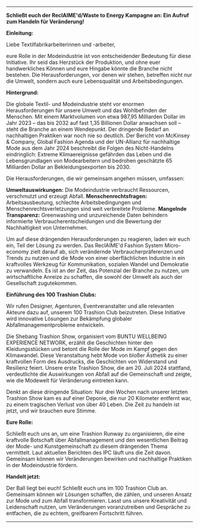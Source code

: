 ---

**Schließt euch der ReclAIME'd/Waste to Energy Kampagne an: Ein Aufruf zum Handeln für Veränderung!**

**Einleitung:**

Liebe Textilfabrikarbeiterinnen und -arbeiter,

eure Rolle in der Modeindustrie ist von entscheidender Bedeutung für diese Initiative. Ihr seid das Herzstück der Produktion, und ohne euer handwerkliches Können und eure Hingabe könnte die Branche nicht bestehen. Die Herausforderungen, vor denen wir stehen, betreffen nicht nur die Umwelt, sondern auch eure Lebensqualität und Arbeitsbedingungen.

**Hintergrund:**

Die globale Textil- und Modeindustrie steht vor enormen Herausforderungen für unsere Umwelt und das Wohlbefinden der Menschen. Mit einem Marktvolumen von etwa 987,95 Milliarden Dollar im Jahr 2023 – das bis 2032 auf fast 1,35 Billionen Dollar anwachsen soll – steht die Branche an einem Wendepunkt. Der dringende Bedarf an nachhaltigen Praktiken war noch nie so deutlich. Der Bericht von McKinsey & Company, Global Fashion Agenda und der UN-Allianz für nachhaltige Mode aus dem Jahr 2024 beschreibt die Folgen des Nicht-Handelns eindringlich: Extreme Klimaereignisse gefährden das Leben und die Lebensgrundlagen von Modearbeitern und bedrohen geschätzte 65 Milliarden Dollar an Bekleidungsexporten bis 2030.

Die Herausforderungen, die wir gemeinsam angehen müssen, umfassen:

**Umweltauswirkungen:** Die Modeindustrie verbraucht Ressourcen, verschmutzt und erzeugt Abfall.
**Menschenrechtsfragen:** Arbeitsausbeutung, schlechte Arbeitsbedingungen und Menschenrechtsverletzungen sind weit verbreitete Probleme.
**Mangelnde Transparenz:** Greenwashing und unzureichende Daten behindern informierte Verbraucherentscheidungen und die Bewertung der Nachhaltigkeit von Unternehmen.

Um auf diese drängenden Herausforderungen zu reagieren, laden wir euch ein, Teil der Lösung zu werden. Das ReclAIME'd Fashion System Micro-economy zielt darauf ab, sich verändernde Verbraucherpräferenzen und Trends zu nutzen und die Mode von einer oberflächlichen Industrie in ein kraftvolles Werkzeug für Kommunikation, sozialen Wandel und Demokratie zu verwandeln. Es ist an der Zeit, das Potenzial der Branche zu nutzen, um wirtschaftliche Anreize zu schaffen, die sowohl der Umwelt als auch der Gesellschaft zugutekommen.

**Einführung des 100 Trashion Clubs:**

Wir rufen Designer, Agenturen, Eventveranstalter und alle relevanten Akteure dazu auf, unserem 100 Trashion Club beizutreten. Diese Initiative wird innovative Lösungen zur Bekämpfung globaler Abfallmanagementprobleme entwickeln.

Die Shebang Trashion Show, organisiert vom BUNTU WELLBEING EXPERIENCE NETWORK, erzählt die Geschichten hinter den Kleidungsstücken und betont die Rolle der Mode im Kampf gegen den Klimawandel. Diese Veranstaltung hebt Mode von bloßer Ästhetik zu einer kraftvollen Form des Ausdrucks, die Geschichten von Widerstand und Resilienz feiert. Unsere erste Trashion Show, die am 20. Juli 2024 stattfand, verdeutlichte die Auswirkungen von Abfall auf die Gemeinschaft und zeigte, wie die Modewelt für Veränderung eintreten kann.

Denkt an diese dringende Situation: Nur drei Wochen nach unserer letzten Trashion Show kam es auf einer Deponie, die nur 20 Kilometer entfernt war, zu einem tragischen Verlust von über 40 Leben. Die Zeit zu handeln ist jetzt, und wir brauchen eure Stimme.

**Eure Rolle:**

Schließt euch uns an, um eine Trashion Runway zu organisieren, die eine kraftvolle Botschaft über Abfallmanagement und den wesentlichen Beitrag der Mode- und Kunstgemeinschaft zu diesem drängenden Thema vermittelt. Laut aktuellen Berichten des IPC läuft uns die Zeit davon. Gemeinsam können wir Veränderungen bewirken und nachhaltige Praktiken in der Modeindustrie fördern.

**Handelt jetzt:**

Der Ball liegt bei euch! Schließt euch uns im 100 Trashion Club an. Gemeinsam können wir Lösungen schaffen, die zählen, und unseren Ansatz zur Mode und zum Abfall transformieren. Lasst uns unsere Kreativität und Leidenschaft nutzen, um Veränderungen voranzutreiben und Gespräche zu entfachen, die zu echtem, greifbarem Fortschritt führen.

---